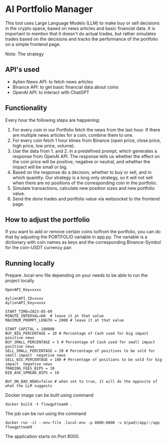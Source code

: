 # AI Portfolio Manager
This tool uses Large Language Models (LLM) to make buy or sell decisions 
in the crypto space, based on news articles and basic financial data. It is important to mention 
that it doesn't do actual trades, but rather simulates trades based on the decisions
and tracks the performance of the portfolio on a simple frontend page.

Note: The strategy 
## API's used
* Aylien News API: to fetch news articles
* Binance API: to get basic financial data about coins
* OpenAI API: to interact with ChatGPT

## Functionality
Every hour the following steps are happening:
1. For every coin in our Portfolio fetch the news from the last hour.
   If there are multiple news articles for a coin, combine them to one.
2. For every coin fetch 1 hour klines from Binance (open price, close price,
   high price, low price, volume).
3. Use the data from 1. and 2. in a predefined prompt, which generates 
   a response from OpenAI API. The response tells us whether the effect on 
   the coin price will be positive, negative or neutral, and whether 
   the impact will be small or big.
4. Based on the response do a decision, whether to buy or sell, and in which quantity. 
   Our strategy is a long only strategy, so it will not sell
   when there are no positions of the corresponding coin in the portfolio.
5. Simulate transactions, calculate new position sizes and new portfolio value.
6. Send the done trades and portfolio value via websocket to the frontend page.

## How to adjust the portfolio
If you want to add or remove certain coins to/from the portfolio,
you can do that by adjusting the PORTFOLIO variable in app.py.
The variable is a dictionary with coin names as keys and the 
corresponding Binance-Symbol for the coin-USDT currency pair.


## Running locally

Prepare .local-env file depending on your needs to be able to run the project locally
```
OpenAPI_Key=xxxx

AylienAPI_ID=xxxx
AylienAPI_Key=xxxx

START_TIME=2023-05-09
MINUTE_INTERVAL=60  # leave it at that value
MAXIMUM_PROMPT_LENGTH = 2000 # leave it at that value

START_CAPITAL = 100000
BUY_BIG_PERCENTAGE = 10 # Percentage of Cash used for big impact positive news
BUY_SMALL_PERCENTAGE = 5 # Percentage of Cash used for small impact  positive news
SELL_SMALL_PERCENTAGE = 20 # Percentage of positions to be sold for small impact  negative news
SELL_BIG_PERCENTAGE = 100 # Percentage of positions to be sold for big impact  negative news
TRADING_FEES_BIPS = 10 
BID_ASK_SPREAD_BIPS = 10 

BUY_ON_BAD_NEWS=false # when set to true, it will do the opposite of what the LLM suggests
```

Docker image can be built using command
```
docker build -t flowgptteam9 .
```

The job can be run using the command
```
docker run -it --env-file .local-env -p 8000:8000 -v $(pwd)/app/:/app flowgptteam9
```
The application starts on Port 8000.
